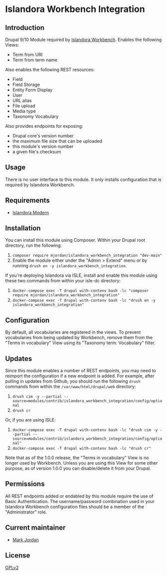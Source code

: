 # Islandora Workbench Integration

## Introduction

Drupal 9/10 Module required by [Islandora Workbench](https://github.com/mjordan/islandora_workbench). Enables the following Views:

* Term from URI
* Term from term name

Also enables the following REST resources:

* Field
* Field Storage
* Entity Form Display
* User
* URL alias
* File upload
* Media type
* Taxonomy Vocabulary

Also provides endpoints for exposing:

* Drupal core's version number
* the maximum file size that can be uploaded
* this module's version number
* a given file's checksum

## Usage

There is no user interface to this module. It only installs configuration that is required by Islandora Workbench.

## Requirements

* [Islandora Modern](https://github.com/Islandora/islandora)

## Installation

You can install this module using Composer. Within your Drupal root directory, run the following:

1. `composer require mjordan/islandora_workbench_integration "dev-main"`
1. Enable the module either under the "Admin > Extend" menu or by running `drush en -y islandora_workbench_integration`.

If you're deploying Islandora via ISLE, install and enable this module using these two commands from within your isle-dc directory:

1. `docker-compose exec -T drupal with-contenv bash -lc "composer require mjordan/islandora_workbench_integration"`
2. `docker-compose exec -T drupal with-contenv bash -lc "drush en -y islandora_workbench_integration"`

## Configuration

By default, all vocabularies are registered in the views. To prevent vocabularies from being updated by Workbench, remove them from the "Terms in vocabulary" View using its "Taxonomy term: Vocabulary" filter.

## Updates

Since this module enables a number of REST endpoints, you may need to reimport the configuration if a new endpoint is added. For example, after pulling in updates from Github, you should run the following `drush` commands from within the `/var/www/html/drupal/web` directory:

1. `drush cim -y --partial --source=modules/contrib/islandora_workbench_integration/config/optional`
1. `drush cr`

Or, if you are using ISLE:

1. `docker-compose exec -T drupal with-contenv bash -lc "drush cim -y --partial --source=modules/contrib/islandora_workbench_integration/config/optional"`
1. `docker-compose exec -T drupal with-contenv bash -lc "drush cr"`

Note that as of the 1.0.0 release, the "Terms in vocabulary" View is no longer used by Workbench. Unless you are using this View for some other purpose, as of version 1.0.0 you can disable/delete it from your Drupal. 

## Permissions

All REST endpoints added or endabled by this module require the use of Basic Authentication. The username/password combination used in your Islandora Workbench configuration files should be a member of the "Administrator" role.

## Current maintainer

* [Mark Jordan](https://github.com/mjordan)

## License

[GPLv2](http://www.gnu.org/licenses/gpl-2.0.txt)

